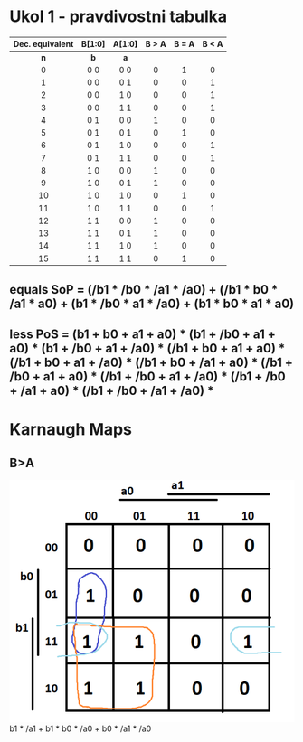 # Ukol 1 - pravdivostni tabulka

| **Dec. equivalent** | **B[1:0]** | **A[1:0]** | **B > A** | **B = A** | **B < A** |
| :-: | :-: | :-: | :-: | :-: | :-: |
| **n** | **b** | **a** | 
| 0 | 0 0 | 0 0 | 0 | 1 | 0 |
| 1 | 0 0 | 0 1 | 0 | 0 | 1 |
| 2 | 0 0 | 1 0 | 0 | 0 | 1 |
| 3 | 0 0 | 1 1 | 0 | 0 | 1 |
| 4 | 0 1 | 0 0 | 1 | 0 | 0 |
| 5 | 0 1 | 0 1 | 0 | 1 | 0 |
| 6 | 0 1 | 1 0 | 0 | 0 | 1 |
| 7 | 0 1 | 1 1 | 0 | 0 | 1 |
| 8 | 1 0 | 0 0 | 1 | 0 | 0 |
| 9 | 1 0 | 0 1 | 1 | 0 | 0 |
| 10 | 1 0 | 1 0 | 0 | 1 | 0 |
| 11 | 1 0 | 1 1 | 0 | 0 | 1 |
| 12 | 1 1 | 0 0 | 1 | 0 | 0 |
| 13 | 1 1 | 0 1 | 1 | 0 | 0 |
| 14 | 1 1 | 1 0 | 1 | 0 | 0 |
| 15 | 1 1 | 1 1 | 0 | 1 | 0 |


## equals SoP = (/b1 * /b0 * /a1 * /a0) + (/b1 * b0 * /a1 * a0) + (b1 * /b0 * a1 * /a0) + (b1 * b0 * a1 * a0)
## less PoS = (b1 + b0 + a1 + a0) * (b1 + /b0 + a1 + a0) * (b1 + /b0 + a1 + /a0) * (/b1 + b0 + a1 + a0) * (/b1 + b0 + a1 + /a0) * (/b1 + b0 + /a1 + a0) * (/b1 + /b0 + a1 + a0) * (/b1 + /b0 + a1 + /a0) * (/b1 + /b0 + /a1 + a0) * (/b1 + /b0 + /a1 + /a0) * 

# Karnaugh Maps

## B>A
![B>A](IMAGES/BvetsiA.PNG)
b1 * /a1 + b1 * b0 * /a0 + b0 * /a1 * /a0

``` 
